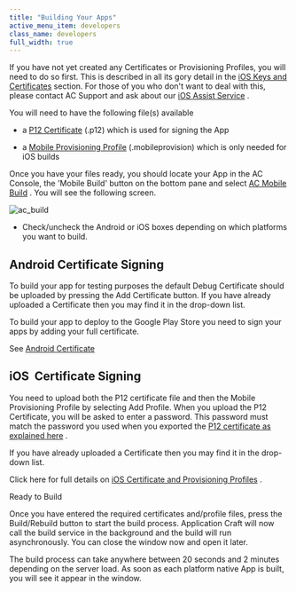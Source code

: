 ```yaml
---
title: "Building Your Apps"
active_menu_item: developers
class_name: developers
full_width: true
---
```



If you have not yet created any Certificates or Provisioning Profiles, you will need to do so first. This is described in all its gory detail in the [iOS Keys and Certificates](../certificates/ios-keys-and-certificates/index) section. For those of you who don't want to deal with this, please contact AC Support and ask about our [iOS Assist Service](../certificates/ios-keys-and-certificates/i-havent-got-a-mac) .

You will need to have the following file(s) available

 - a [P12 Certificate](../certificates/ios-keys-and-certificates/do-it-yourself-guide/setting-up-for-development/generating-a-p12-certificate) (.p12) which is used for signing the App

 - a [Mobile Provisioning Profile](../certificates/ios-keys-and-certificates/do-it-yourself-guide/setting-up-for-development/create-a-provisioning-profile) (.mobileprovision) which is only needed for iOS builds

Once you have your files ready, you should locate your App in the AC Console, the 'Mobile Build' button on the bottom pane and select [AC Mobile Build](index) . You will see the following screen.

![ac\_build](/img/docs/ac_build.zoom89.png)

 - Check/uncheck the Android or iOS boxes depending on which platforms you want to build.

## Android Certificate Signing

To build your app for testing purposes the default Debug Certificate should be uploaded by pressing the Add Certificate button. If you have already uploaded a Certificate then you may find it in the drop-down list.

To build your app to deploy to the Google Play Store you need to sign your apps by adding your full certificate.

See [Android Certificate](../certificates/android-certificates/index)

## iOS  Certificate Signing

You need to upload both the P12 certificate file and then the Mobile Provisioning Profile by selecting Add Profile. When you upload the P12 Certificate, you will be asked to enter a password. This password must match the password you used when you exported the [P12 certificate as explained here](../certificates/ios-keys-and-certificates/do-it-yourself-guide/setting-up-for-development/generating-a-p12-certificate) .

If you have already uploaded a Certificate then you may find it in the drop-down list.

Click here for full details on [iOS Certificate and Provisioning Profiles](../certificates/ios-keys-and-certificates/index) .

Ready to Build

Once you have entered the required certificates and/profile files, press the Build/Rebuild button to start the build process. Application Craft will now call the build service in the background and the build will run asynchronously. You can close the window now and open it later.

The build process can take anywhere between 20 seconds and 2 minutes depending on the server load. As soon as each platform native App is built, you will see it appear in the window.

